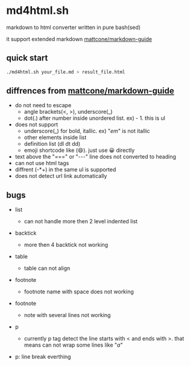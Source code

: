 # md4html.sh

markdown to html converter written in pure bash(sed)

it support extended markdown [mattcone/markdown-guide](https://github.com/mattcone/markdown-guide)


## quick start

```bash
./md4html.sh your_file.md > result_file.html
```


## diffrences from [mattcone/markdown-guide](https://github.com/mattcone/markdown-guide)

- do not need to escape 
    - angle brackets(<, >), underscore(_)
    - dot(.) after number inside unordered list. ex) - 1. this is ul
- does not support 
    - underscore(_) for bold, itallic. ex) "_em_" is not itallic
    - other elements inside list
    - definition list (dl dt dd)
    - emoji shortcode like (:smile:). just use 😀 directly
- text above the "===" or "---" line does not converted to heading
- can not use html tags
- diffrent (-*+) in the same ul is supported
- does not detect url link automatically


## bugs

- list
    - can not handle more then 2 level indented list
- backtick
    - more then 4 backtick not working
- table
    - table can not align
- footnote
    - footnote name with space does not working
- footnote
    - note with several lines not working
- p
    - currently p tag detect the line starts with < and ends with >. that means can not wrap some lines like "<em>a</em>"

- p: line break everthing
